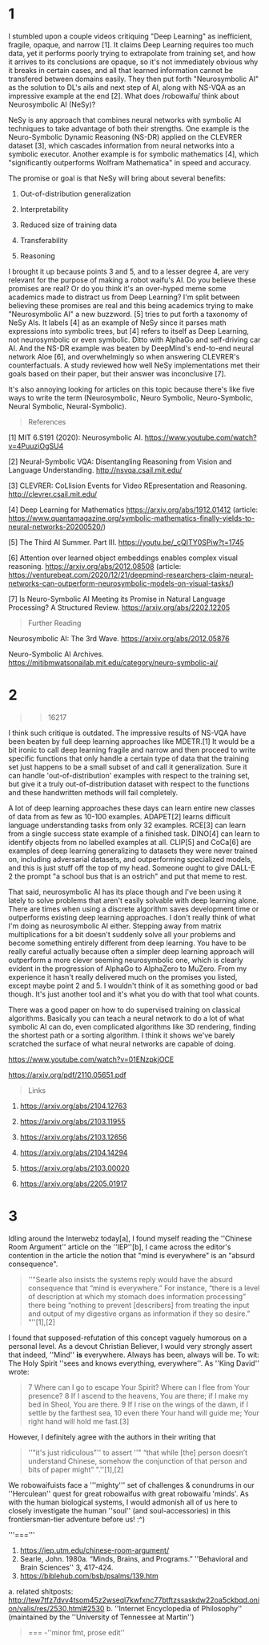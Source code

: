 # 1
I stumbled upon a couple videos critiquing "Deep Learning" as inefficient, fragile, opaque, and narrow [1]. It claims Deep Learning requires too much data, yet it performs poorly trying to extrapolate from training set, and how it arrives to its conclusions are opaque, so it's not immediately obvious why it breaks in certain cases, and all that learned information cannot be transfered between domains easily. They then put forth "Neurosymbolic AI" as the solution to DL's ails and next step of AI, along with NS-VQA as an impressive example at the end [2]. What does /robowaifu/ think about Neurosymbolic AI (NeSy)?



NeSy is any approach that combines neural networks with symbolic AI techniques to take advantage of both their strengths. One example is the Neuro-Symbolic Dynamic Reasoning (NS-DR) applied on the CLEVRER dataset [3], which cascades information from neural networks into a symbolic executor. Another example is for symbolic mathematics [4], which "significantly outperforms Wolfram Mathematica" in speed and accuracy.



The promise or goal is that NeSy will bring about several benefits:

1. Out-of-distribution generalization

2. Interpretability

3. Reduced size of training data

4. Transferability

5. Reasoning

I brought it up because points 3 and 5, and to a lesser degree 4, are very relevant for the purpose of making a robot waifu's AI. Do you believe these promises are real? Or do you think it's an over-hyped meme some academics made to distract us from Deep Learning? I'm split between believing these promises are real and this being academics trying to make "Neurosymbolic AI" a new buzzword. [5] tries to put forth a taxonomy of NeSy AIs. It labels [4] as an example of NeSy since it parses math expressions into symbolic trees, but [4] refers to itself as Deep Learning, not neurosymbolic or even symbolic. Ditto with AlphaGo and self-driving car AI. And the NS-DR example was beaten by DeepMind's end-to-end neural network Aloe [6], and overwhelmingly so when answering CLEVRER's counterfactuals. A study reviewed how well NeSy implementations met their goals based on their paper, but their answer was inconclusive [7].



It's also annoying looking for articles on this topic because there's like five ways to write the term (Neurosymbolic, Neuro Symbolic, Neuro-Symbolic, Neural Symbolic, Neural-Symbolic).



>References

[1] MIT 6.S191 (2020): Neurosymbolic AI. <https://www.youtube.com/watch?v=4PuuziOgSU4>

[2] Neural-Symbolic VQA: Disentangling Reasoning from Vision and Language Understanding. <http://nsvqa.csail.mit.edu/>

[3] CLEVRER: CoLlision Events for Video REpresentation and Reasoning. <http://clevrer.csail.mit.edu/>

[4] Deep Learning for Mathematics <https://arxiv.org/abs/1912.01412> (article: <https://www.quantamagazine.org/symbolic-mathematics-finally-yields-to-neural-networks-20200520/>)

[5] The Third AI Summer. Part III. <https://youtu.be/_cQITY0SPiw?t=1745>

[6] Attention over learned object embeddings enables complex visual reasoning. <https://arxiv.org/abs/2012.08508> (article: <https://venturebeat.com/2020/12/21/deepmind-researchers-claim-neural-networks-can-outperform-neurosymbolic-models-on-visual-tasks/>)

[7] Is Neuro-Symbolic AI Meeting its Promise in Natural Language Processing? A Structured Review. <https://arxiv.org/abs/2202.12205>



>Further Reading

Neurosymbolic AI: The 3rd Wave. <https://arxiv.org/abs/2012.05876>

Neuro-Symbolic AI Archives. <https://mitibmwatsonailab.mit.edu/category/neuro-symbolic-ai/>

# 2
>>16217

I think such critique is outdated. The impressive results of NS-VQA have been beaten by full deep learning approaches like MDETR.[1] It would be a bit ironic to call deep learning fragile and narrow and then proceed to write specific functions that only handle a certain type of data that the training set just happens to be a small subset of and call it generalization. Sure it can handle 'out-of-distribution' examples with respect to the training set, but give it a truly out-of-distribution dataset with respect to the functions and these handwritten methods will fail completely.



A lot of deep learning approaches these days can learn entire new classes of data from as few as 10-100 examples. ADAPET[2] learns difficult language understanding tasks from only 32 examples. RCE[3] can learn from a single success state example of a finished task. DINO[4] can learn to identify objects from no labelled examples at all. CLIP[5] and CoCa[6] are examples of deep learning generalizing to datasets they were never trained on, including adversarial datasets, and outperforming specialized models, and this is just stuff off the top of my head. Someone ought to give DALL-E 2 the prompt "a school bus that is an ostrich" and put that meme to rest.



That said, neurosymbolic AI has its place though and I've been using it lately to solve problems that aren't easily solvable with deep learning alone. There are times when using a discrete algorithm saves development time or outperforms existing deep learning approaches. I don't really think of what I'm doing as neurosymbolic AI either. Stepping away from matrix multiplications for a bit doesn't suddenly solve all your problems and become something entirely different from deep learning. You have to be really careful actually because often a simpler deep learning approach will outperform a more clever seeming neurosymbolic one, which is clearly evident in the progression of AlphaGo to AlphaZero to MuZero. From my experience it hasn't really delivered much on the promises you listed, except maybe point 2 and 5. I wouldn't think of it as something good or bad though. It's just another tool and it's what you do with that tool what counts.



There was a good paper on how to do supervised training on classical algorithms. Basically you can teach a neural network to do a lot of what symbolic AI can do, even complicated algorithms like 3D rendering, finding the shortest path or a sorting algorithm. I think it shows we've barely scratched the surface of what neural networks are capable of doing.

https://www.youtube.com/watch?v=01ENzpkjOCE

https://arxiv.org/pdf/2110.05651.pdf



>Links

1. https://arxiv.org/abs/2104.12763

2. https://arxiv.org/abs/2103.11955

3. https://arxiv.org/abs/2103.12656

4. https://arxiv.org/abs/2104.14294

5. https://arxiv.org/abs/2103.00020

6. https://arxiv.org/abs/2205.01917

# 3
Idling around the Interwebz today[a], I found myself reading the ''Chinese Room Argument'' article on the ''IEP''[b], I came across the editor's contention in the article the notion that "mind is everywhere" is an "absurd consequence".
>''"Searle also insists the systems reply would have the absurd consequence that “mind is everywhere.” For instance, “there is a level of description at which my stomach does information processing” there being “nothing to prevent [describers] from treating the input and output of my digestive organs as information if they so desire.” "''[1],[2]

I found that supposed-refutation of this concept vaguely humorous on a personal level. As a devout Christian Believer, I would very strongly assert that indeed, ''Mind'' __is__ everywhere. Always has been, always will be. To wit: The Holy Spirit ''sees and knows everything, everywhere''. As ''King David'' wrote:
>7  Where can I go to escape Your Spirit?
>     Where can I flee from Your presence?
>8  If I ascend to the heavens, You are there;
>      if I make my bed in Sheol, You are there.
>9  If I rise on the wings of the dawn,
>      if I settle by the farthest sea,
>10 even there Your hand will guide me;
>      Your right hand will hold me fast.[3]

However, I definitely agree with the authors in their writing that 
>''"it's just ridiculous"''
to assert 
>''" “that while [the] person doesn’t understand Chinese, somehow the conjunction of that person and bits of paper might” ".''[1],[2] 

We robowaifuists face a '''mighty''' set of challenges & conundrums in our ''Herculean'' quest for great robowaifus with great robowaifu 'minds'. As with the human biological systems, I would admonish all of us here to closely investigate the human ''soul'' (and soul-accessories) in this frontiersman-tier adventure before us! :^)

'''==='''

1. https://iep.utm.edu/chinese-room-argument/
2. Searle, John. 1980a. “Minds, Brains, and Programs.” ''Behavioral and Brain Sciences'' 3, 417-424.
3. https://biblehub.com/bsb/psalms/139.htm

a.  related shitposts:
     http://tew7tfz7dvv4tsom45z2wseql7kwfxnc77btftzssaskdw22oa5ckbqd.onion/valis/res/2530.html#2530
b. ''Internet Encyclopedia of Philosophy'' (maintained by the ''University of Tennessee at Martin'')

>===
-''minor fmt, prose edit''


